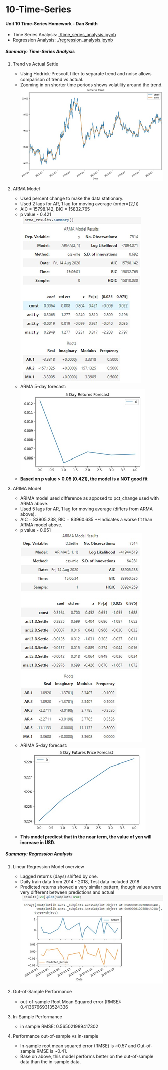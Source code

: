 # 10-Time-Series

#### Unit 10 Time-Series Homework - Dan Smith
* Time Series Analysis: [./time_series_analysis.ipynb](./time_series_analysis.ipynb)
* Regression Analysis: [./regression_analysis.ipynb](./regression_analysis.ipynb)


##### Summary: Time-Series Analysis
1. Trend vs Actual Settle
    * Using Hodrick-Prescott filter to separate trend and noise allows comparison of trend vs actual.
    * Zooming in on shorter time periods shows volatility around the trend.
    ![Settle vs Trend](images/settle_vs_trend.jpg)

2. ARMA Model
    * Used percent change to make the data stationary.
    * Used 2 lags for AR, 1 lag for moving average  (order=(2,1))
    * AIC = 15798.142, BIC = 15832.765
    * p value - 0.421
    ![ARMA Model Summary](images/arma_model_summary.jpg)
    * ARMA 5-day forecast:
    ![ARMA 5 day forecast](images/arma_5day_forecast.jpg)
    * **Based on p value > 0.05 (0.421), the model is a <ins>NOT</ins> good fit**


3. ARIMA Model
    * ARIMA model used difference as apposed to pct_change used with ARMA above.
    * Used 5 lags for AR, 1 lag for moving average (differs from ARMA above).
    * AIC = 83905.238, BIC = 83960.635  **Indicates a worse fit than ARMA model above.
    * p value - 0.651
    ![ARIMA Model Summary](images/arima_model_summary.jpg)
    * ARIMA 5-day forecast:
    ![ARIMA 5 day forecast](images/arima_5day_forecast.jpg)
    * **This model predicst that in the near term, the value of yen will increase in USD.**

##### Summary: Regression Analysis
1. Linear Regression Model overview
    * Lagged returns (days) shifted by one. 
    * Daily train data from 2014 - 2018, Test data included 2018
    * Predicted returns showed a very similar pattern, though values were very different between predictions and actual
    ![Linear Regression Predicted vs Actual Returns](images/lr_returns_predicted_vs_actual.jpg)

2. Out-of-Sample Performance
    * out-of-sample Root Mean Squared error (RMSE): 0.41367669313524336

3. In-Sample Performance
    * in sample RMSE: 0.565021989417302

4. Performance out-of-sample vs in-sample
    * In-sample root mean squared error (RMSE) is ~0.57 and Out-of-sample RMSE is ~0.41.
    * Base on above, this model performs better on the out-of-sample data than the in-sample data.

